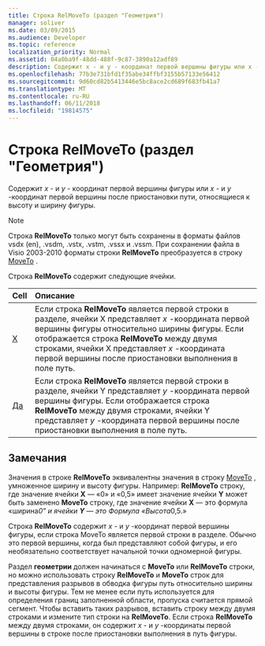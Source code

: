 ```yaml
---
title: Строка RelMoveTo (раздел "Геометрия")
manager: soliver
ms.date: 03/09/2015
ms.audience: Developer
ms.topic: reference
localization_priority: Normal
ms.assetid: 04a0ba9f-48dd-488f-9c87-3890a12adf89
description: Содержит x - и y - координат первой вершины фигуры или x - и y-координат первой вершины после приостановки пути, относящиеся к высоту и ширину фигуры.
ms.openlocfilehash: 77b3e731bfd1f35abe34ffbf3155b57133e56412
ms.sourcegitcommit: 9d60cd82b5413446e5bc8ace2cd689f683fb41a7
ms.translationtype: MT
ms.contentlocale: ru-RU
ms.lasthandoff: 06/11/2018
ms.locfileid: "19814575"
---
```

# <a name="relmoveto-row-geometry-section"></a>Строка RelMoveTo (раздел "Геометрия")

Содержит *x* - и *y* - координат первой вершины фигуры или *x* - и *y* -координат первой вершины после приостановки пути, относящиеся к высоту и ширину фигуры. 
  
> [!NOTE]
> Строка **RelMoveTo** только могут быть сохранены в форматы файлов vsdx (en), .vsdm, .vstx, .vstm, .vssx и .vssm. При сохранении файла в Visio 2003-2010 форматы строки **RelMoveTo** преобразуется в строку [MoveTo](moveto-row-geometry-section.md) . 
  
Строка **RelMoveTo** содержит следующие ячейки. 
  
|**Cell**|**Описание**|
|:-----|:-----|
|[X](x-cell-geometry-section.md) <br/> |Если строка **RelMoveTo** является первой строки в разделе, ячейки X представляет *x* -координата первой вершины фигуры относительно ширины фигуры. Если отображается строка **RelMoveTo** между двумя строками, ячейки X представляет *x* -координата первой вершины после приостановки выполнения в поле путь.  <br/> |
|[Да](y-cell-geometry-section.md) <br/> |Если строка **RelMoveTo** является первой строки в разделе, ячейки Y представляет *y* -координата первой вершины фигуры. Если отображается строка **RelMoveTo** между двумя строками, ячейки Y представляет *y* -координата первой вершины после приостановки выполнения в поле путь.  <br/> |
   
## <a name="remarks"></a>Замечания

Значения в строке **RelMoveTo** эквивалентны значения в строку [MoveTo](moveto-row-geometry-section.md) , умноженное ширину и высоту фигуры. Например: **RelMoveTo** строку, где значение ячейки **X** — «0» и «0,5» имеет значение ячейки **Y** может быть заменено **MoveTo** строку, где значение ячейки **X** — это формула «ширина*0" и ячейки **Y** — это Формула «Высота*0,5.» 
  
Строка **RelMoveTo** содержит *x* - и *y* -координат первой вершины фигуры, если строка MoveTo является первой строки в разделе. Обычно это первой вершины, когда был представляют собой фигуры, и его необязательно соответствует начальной точки одномерной фигуры. 
  
Раздел **геометрии** должен начинаться с **MoveTo** или **RelMoveTo** строки, но можно использовать строку **RelMoveTo** и **MoveTo** строк для представления разрывов в обводка фигуры путь относительно ширины и высоты фигуры. Тем не менее если путь используется для определения границ заполненной области, пропуска считается прямой сегмент. Чтобы вставить таких разрывов, вставить строку между двумя строками и измените тип строки на **RelMoveTo**. Если строка **RelMoveTo** между двумя строками, он содержит *x* - и *y* -координаты первой вершины в строке после приостановки выполнения в путь фигуры. 
  

